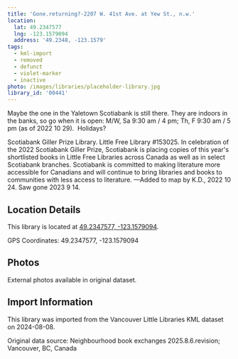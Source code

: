 ```yaml
---
title: 'Gone.returning?-2207 W. 41st Ave. at Yew St., n.w.'
location:
  lat: 49.2347577
  lng: -123.1579094
  address: '49.2348, -123.1579'
tags:
  - kml-import
  - removed
  - defunct
  - violet-marker
  - inactive
photo: /images/libraries/placeholder-library.jpg
library_id: '00441'
---
```

Maybe the one in the Yaletown Scotiabank is still there.
They are indoors in the banks, so go when it is open: 
M/W, Sa 9:30 am / 4 pm; Th, F 9:30 am / 5 pm
 (as of 2022 10 29).  Holidays?

Scotiabank Giller Prize Library. 
Little Free Library #153025. 
In celebration of the 2022 Scotiabank Giller Prize, Scotiabank is placing copies of this year's shortlisted books in Little Free Libraries across Canada as well as in select Scotiabank branches. Scotiabank is committed to making literature more accessible for Canadians and will continue to bring libraries and books to communities with less access to literature.
—Added to map by K.D., 2022 10 24.
Saw gone 2023 9 14.

## Location Details

This library is located at [49.2347577, -123.1579094](https://www.google.com/maps?q=49.2347577,-123.1579094).

GPS Coordinates: 49.2347577, -123.1579094

## Photos

External photos available in original dataset.

## Import Information

This library was imported from the Vancouver Little Libraries KML dataset on 2024-08-08.

Original data source: Neighbourhood book exchanges 2025.8.6.revision; Vancouver, BC, Canada
